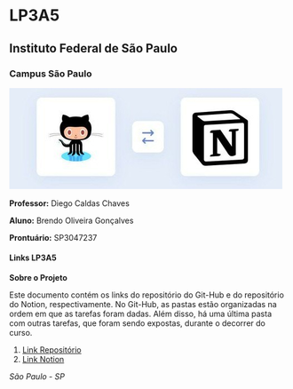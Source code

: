 # LP3A5
## Instituto Federal de São Paulo
### Campus São Paulo

![IFSP](img1.jpeg)

**Professor:** Diego Caldas Chaves

**Aluno:** Brendo Oliveira Gonçalves

**Prontuário:** SP3047237

#### Links LP3A5

**Sobre o Projeto**

Este documento contém os links do repositório do Git-Hub e do repositório do Notion, respectivamente. No Git-Hub, as pastas estão organizadas na ordem em que as tarefas foram dadas. Além disso, há uma última pasta com outras tarefas, que foram sendo expostas, durante o decorrer do curso.

1. [Link Repositório](https://github.com/BrendoGoncalves/LP3A5.git)
2. [Link Notion](https://www.notion.so/Aula-1-b0daadb86ac547cba544d077078de869)

*São Paulo - SP*
